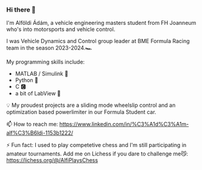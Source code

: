 ### Hi there 👋

I'm Alföldi Ádám, a vehicle engineering masters student from FH Joanneum who's into motorsports and vehicle control. 

I was Vehicle Dynamics and Control group leader at BME Formula Racing team in the season 2023-2024.🏎️ 

My programming skills include:
  - MATLAB / Simulink 🔢
  - Python 🐍
  - C  🅲
  - a bit of LabView 🧪

💡 My proudest projects are a sliding mode wheelslip control and an optimization based powerlimiter in our Formula Student car. 

📫 How to reach me: https://www.linkedin.com/in/%C3%A1d%C3%A1m-alf%C3%B6ldi-1153b1222/  

⚡ Fun fact: I used to play competetive chess and I'm still participating in amateur tournaments. Add me on Lichess if you dare to challenge me😼: https://lichess.org/@/AlfiPlaysChess  
